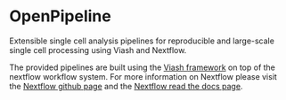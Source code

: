 OpenPipeline
================

<!-- README.md is generated by running 'quarto render README.qmd' -->

Extensible single cell analysis pipelines for reproducible and
large-scale single cell processing using Viash and Nextflow.

The provided pipelines are built using the [Viash
framework](http://www.viash.io) on top of the nextflow workflow system.
For more information on Nextflow please visit the [Nextflow github
page](https://github.com/nextflow-io/nextflow) and the [Nextflow read
the docs page](https://www.nextflow.io/docs/latest/index.html).
